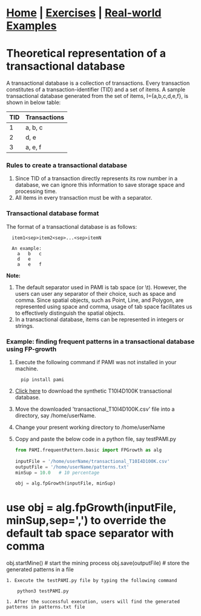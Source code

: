 # **[Home](index.html) | [Exercises](exercises.html) | [Real-world Examples](examples.html)**  


# Theoretical representation of a transactional database

A transactional database is a collection of transactions.  Every transaction constitutes of a transaction-identifier (TID)
and a set of items. A sample transactional database generated from the set of items, I={a,b,c,d,e,f}, is shown in below table:

  TID |  Transactions 
     --- | -----
     1   | a, b, c
     2   | d, e
     3   | a, e, f
   
### Rules to create a transactional database
1. Since TID of a transaction directly represents its row number in a database, we can ignore this information 
to save storage space and processing time. 
1. All items in every transaction must be with a separator.   

### Transactional database format
The format of a transactional database is as follows:

      item1<sep>item2<sep>...<sep>itemN

      An example:
        a   b   c
        d   e
        a   e   f

**Note:**
1. The default separator used in PAMI is tab space (or \t). However, the users can user any separator of their choice, such as space and comma. Since spatial objects, such as Point, Line, and Polygon, are represented using space 
   and comma, usage of tab space facilitates us to effectively distinguish the spatial objects.
1. In a transactional database, items can be represented in integers or strings.

### Example: finding frequent patterns in a transactional database using FP-growth
1. Execute the following command if PAMI was not installed in your machine.
   
         pip install pami
   
1. [Click here](https://www.u-aizu.ac.jp/~udayrage/datasets/transactionalDatabases/transactional_T10I4D100K.csv) to download the synthetic T10I4D100K transactional database.
1. Move the downloaded 'transactional_T10I4D100K.csv' file  into a directory, say /home/userName.
1. Change your present working directory to /home/userName
1. Copy and paste the below code in a python file, say testPAMI.py

   ```Python
   from PAMI.frequentPattern.basic import FPGrowth as alg
  
   inputFile = '/home/userName/transactional_T10I4D100K.csv' 
   outputFile = '/home/userName/patterns.txt'
   minSup = 10.0   # 10 percentage
   
   obj = alg.fpGrowth(inputFile, minSup) 
# use obj = alg.fpGrowth(inputFile, minSup,sep=',')  to override the default tab space separator with comma
   obj.startMine()  # start the mining process
   obj.save(outputFile)      # store the generated patterns in a file
      

   ```
1. Execute the testPAMI.py file by typing the following command

       python3 testPAMI.py
       
1. After the successful execution, users will find the generated patterns in patterns.txt file

 
